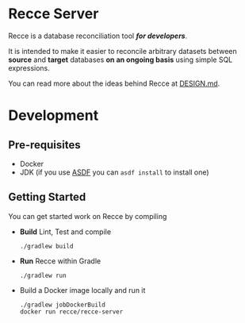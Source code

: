 # Recce Server

Recce is a database reconciliation tool **_for developers_**.

It is intended to make it easier to reconcile arbitrary datasets between **source** and **target** databases **on an
ongoing basis** using simple SQL expressions.

You can read more about the ideas behind Recce at [DESIGN.md](docs/DESIGN.md).

# Development

## Pre-requisites

* Docker
* JDK (if you use [ASDF](https://asdf-vm.com/) you can `asdf install` to install one)

## Getting Started

You can get started work on Recce by compiling

* **Build** Lint, Test and compile
    ```shell
    ./gradlew build
    ```
* **Run** Recce within Gradle
    ```shell
    ./gradlew run
    ```
* Build a Docker image locally and run it
    ```shell
    ./gradlew jobDockerBuild
    docker run recce/recce-server
    ```